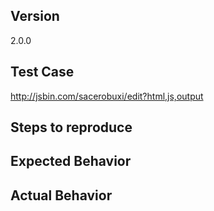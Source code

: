 <!--
Thank you for contributing!

Have a usage question?
======================
Questions will be closed without comment. Here are some resources to get help:

- Do the tutorial: https://github.com/reactjs/react-router-tutorial
- Read the docs: https://github.com/reactjs/react-router/tree/latest/docs
- Explore examples: https://github.com/reactjs/react-router/tree/latest/examples
- Look for/ask questions on stack overflow: https://stackoverflow.com/questions/ask?tags=react-router
- Ask in chat: https://discord.gg/0ZcbPKXt5bYaNQ46


Think you found a bug?
======================
The best bug report is a failing test in the repository as a pull request. Otherwise, please use the "BUG REPORT" template below.


Have a feature request?
=======================
Remove the template from below and provide thoughtful commentary *and code samples* on what this feature means for your product. What will it allow you to do that you can't do today? How will it make current work-arounds straightforward? What potential bugs and edge cases does it help to avoid? etc. Please keep it product-centric.
-->

<!-- BUG TEMPLATE -->
## Version
2.0.0

## Test Case
http://jsbin.com/sacerobuxi/edit?html,js,output

## Steps to reproduce

## Expected Behavior

## Actual Behavior

